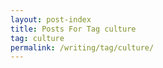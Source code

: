 ```yaml
---
layout: post-index
title: Posts For Tag culture
tag: culture
permalink: /writing/tag/culture/
---
```

